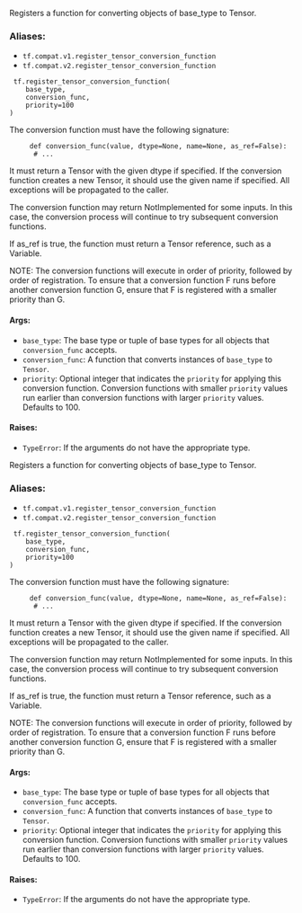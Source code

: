 
Registers a function for converting objects of base_type to Tensor.
### Aliases:
- `tf.compat.v1.register_tensor_conversion_function`
- `tf.compat.v2.register_tensor_conversion_function`

```
 tf.register_tensor_conversion_function(
    base_type,
    conversion_func,
    priority=100
)
```

The conversion function must have the following signature:

```
     def conversion_func(value, dtype=None, name=None, as_ref=False):
      # ...
```

It must return a Tensor with the given dtype if specified. If the conversion function creates a new Tensor, it should use the given name if specified. All exceptions will be propagated to the caller.

The conversion function may return NotImplemented for some inputs. In this case, the conversion process will continue to try subsequent conversion functions.

If as_ref is true, the function must return a Tensor reference, such as a Variable.

NOTE: The conversion functions will execute in order of priority, followed by order of registration. To ensure that a conversion function F runs before another conversion function G, ensure that F is registered with a smaller priority than G.
#### Args:
- `base_type`: The base type or tuple of base types for all objects that `conversion_func` accepts.
- `conversion_func`: A function that converts instances of `base_type` to `Tensor`.
- `priority`: Optional integer that indicates the `priority` for applying this conversion function. Conversion functions with smaller `priority` values run earlier than conversion functions with larger `priority` values. Defaults to 100.
#### Raises:
- `TypeError`: If the arguments do not have the appropriate type.

Registers a function for converting objects of base_type to Tensor.
### Aliases:
- `tf.compat.v1.register_tensor_conversion_function`
- `tf.compat.v2.register_tensor_conversion_function`

```
 tf.register_tensor_conversion_function(
    base_type,
    conversion_func,
    priority=100
)
```

The conversion function must have the following signature:

```
     def conversion_func(value, dtype=None, name=None, as_ref=False):
      # ...
```

It must return a Tensor with the given dtype if specified. If the conversion function creates a new Tensor, it should use the given name if specified. All exceptions will be propagated to the caller.

The conversion function may return NotImplemented for some inputs. In this case, the conversion process will continue to try subsequent conversion functions.

If as_ref is true, the function must return a Tensor reference, such as a Variable.

NOTE: The conversion functions will execute in order of priority, followed by order of registration. To ensure that a conversion function F runs before another conversion function G, ensure that F is registered with a smaller priority than G.
#### Args:
- `base_type`: The base type or tuple of base types for all objects that `conversion_func` accepts.
- `conversion_func`: A function that converts instances of `base_type` to `Tensor`.
- `priority`: Optional integer that indicates the `priority` for applying this conversion function. Conversion functions with smaller `priority` values run earlier than conversion functions with larger `priority` values. Defaults to 100.
#### Raises:
- `TypeError`: If the arguments do not have the appropriate type.
